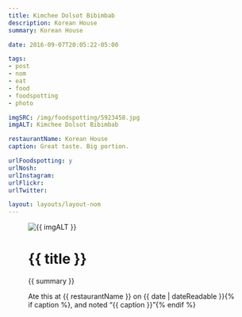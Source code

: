 ```yaml
---
title: Kimchee Dolsot Bibimbab
description: Korean House
summary: Korean House

date: 2016-09-07T20:05:22-05:00

tags:
- post
- nom
- eat
- food
- foodspotting
- photo

imgSRC: /img/foodspotting/5923458.jpg
imgALT: Kimchee Dolsot Bibimbab

restaurantName: Korean House
caption: Great taste. Big portion.

urlFoodspotting: y
urlNosh: 
urlInstagram: 
urlFlickr:
urlTwitter: 

layout: layouts/layout-nom
---
```

<figure class="nom">
	<img class="u-photo img-border" src="{{ imgSRC }}" alt="{{ imgALT }}">
	<figcaption>
		<h1 class="title p-name">{{ title }}</h1>
		<p class="summary">{{ summary }}</p>
		<p>Ate this at {{ restaurantName }} on <time class="dt-published" datetime="{{ date | dateIso }}">{{ date | dateReadable }}</time>{% if caption %}, and noted <q class="">{{ caption }}</q>{% endif %}
	</figcaption>
</figure>